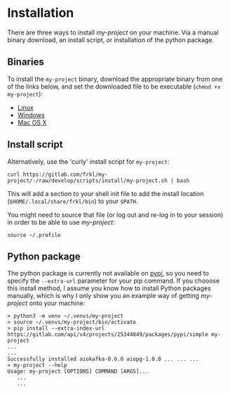 # Installation

There are three ways to install *my-project* on your machine. Via a manual binary download, an install script, or installation of the python package.

## Binaries

To install the `my-project` binary, download the appropriate binary from one of the links below, and set the downloaded file to be executable (``chmod +x my-project``):

  - [Linux](https://s3-eu-west-1.amazonaws.com/dev.dl.frkl.io/linux-gnu/my-project)
  - [Windows](https://s3-eu-west-1.amazonaws.com/dev.dl.frkl.io/windows/my-project.exe)
  - [Mac OS X](https://s3-eu-west-1.amazonaws.com/dev.dl.frkl.io/darwin/my-project)


## Install script

Alternatively, use the 'curly' install script for `my-project`:

``` console
curl https://gitlab.com/frkl/my-project/-/raw/develop/scripts/install/my-project.sh | bash
```


This will add a section to your shell init file to add the install location (``$HOME/.local/share/frkl/bin``) to your ``$PATH``.

You might need to source that file (or log out and re-log in to your session) in order to be able to use *my-project*:

``` console
source ~/.profile
```


## Python package

The python package is currently not available on [pypi](https://pypi.org), so you need to specify the ``--extra-url`` parameter for your pip command. If you chooose this install method, I assume you know how to install Python packages manually, which is why I only show you an example way of getting *my-project* onto your machine:

``` console
> python3 -m venv ~/.venvs/my-project
> source ~/.venvs/my-project/bin/activate
> pip install --extra-index-url https://gitlab.com/api/v4/projects/25344049/packages/pypi/simple my-project
...
...
Successfully installed aiokafka-0.6.0 aiopg-1.0.0 ... ... ...
> my-project --help
Usage: my-project [OPTIONS] COMMAND [ARGS]...
   ...
   ...
```
